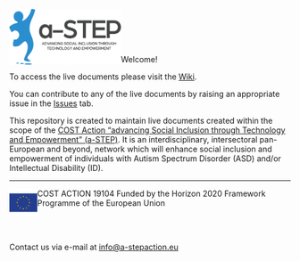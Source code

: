 <a href="https://www.a-stepaction.eu/"><img src="https://github.com/a-STEP-action/a-STEP/blob/main/logos/astep_logo_text.png" alt = " a-step advancing Social Inclusion through Technology and Empowerment"  align="left" height="100" width="200" ></a>

<br>
<br>
<br>
<br>

Welcome!

To access the live documents please visit the [Wiki](https://github.com/a-STEP-action/a-STEP/wiki).

You can contribute to any of the live documents by raising an appropriate issue in the [Issues](https://github.com/lseeman/a-STEP/issues/) tab.

This repository is created to maintain live documents created within the scope of the [COST Action “advancing Social Inclusion through Technology and Empowerment" (a-STEP)](www.a-step-action.eu). It is an interdisciplinary, intersectoral pan-European and beyond, network which will enhance social inclusion and empowerment of individuals with Autism Spectrum Disorder (ASD) and/or Intellectual Disability (ID).




***

<img src="https://github.com/a-STEP-action/a-STEP/blob/main/logos/eu_flag.png" alt="EU Flag" align="left" height="50" width="50"> COST ACTION 19104
Funded by the Horizon 2020 Framework Programme of the European Union

<br>
<br>

Contact us via e-mail at info@a-stepaction.eu
